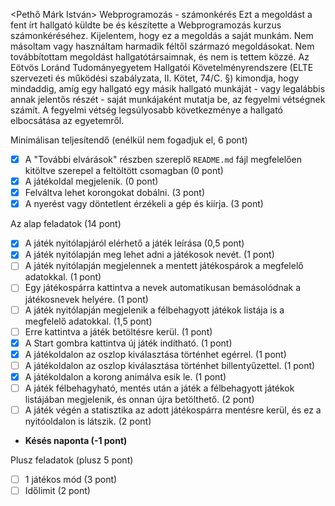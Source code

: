 <Pethő Márk István> 
<CK7DPI> 
Webprogramozás - számonkérés
Ezt a megoldást a fent írt hallgató küldte be és készítette a Webprogramozás kurzus számonkéréséhez.
Kijelentem, hogy ez a megoldás a saját munkám. Nem másoltam vagy használtam harmadik féltől 
származó megoldásokat. Nem továbbítottam megoldást hallgatótársaimnak, és nem is tettem közzé. 
Az Eötvös Loránd Tudományegyetem Hallgatói Követelményrendszere 
(ELTE szervezeti és működési szabályzata, II. Kötet, 74/C. §) kimondja, hogy mindaddig, 
amíg egy hallgató egy másik hallgató munkáját - vagy legalábbis annak jelentős részét - 
saját munkájaként mutatja be, az fegyelmi vétségnek számít. 
A fegyelmi vétség legsúlyosabb következménye a hallgató elbocsátása az egyetemről.


Minimálisan teljesítendő (enélkül nem fogadjuk el, 6 pont)

- [X] A "További elvárások" részben szereplő `README.md` fájl megfelelően kitöltve szerepel a feltöltött csomagban (0 pont)
- [X] A játékoldal megjelenik. (0 pont)
- [X] Felváltva lehet korongokat dobálni. (3 pont)
- [X] A nyerést vagy döntetlent érzékeli a gép és kiírja. (3 pont)

Az alap feladatok (14 pont)

- [X] A játék nyitólapjáról elérhető a játék leírása (0,5 pont)
- [X] A játék nyitólapján meg lehet adni a játékosok nevét. (1 pont)
- [ ] A játék nyitólapján megjelennek a mentett játékospárok a megfelelő adatokkal. (1 pont)
- [ ] Egy játékospárra kattintva a nevek automatikusan bemásolódnak a játékosnevek helyére. (1 pont)
- [ ] A játék nyitólapján megjelenik a félbehagyott játékok listája is a megfelelő adatokkal. (1,5 pont)
- [ ] Erre kattintva a játék betöltésre kerül. (1 pont)
- [X] A Start gombra kattintva új játék indítható. (1 pont)
- [X] A játékoldalon az oszlop kiválasztása történhet egérrel. (1 pont)
- [ ] A játékoldalon az oszlop kiválasztása történhet billentyűzettel. (1 pont)
- [X] A játékoldalon a korong animálva esik le. (1 pont)
- [ ] A játék félbehagyható, mentés után a játék a félbehagyott játékok listájában megjelenik, és onnan újra betölthető. (2 pont)
- [ ] A játék végén a statisztika az adott játékospárra mentésre kerül, és ez a nyitóoldalon is látszik. (2 pont)
- **Késés naponta (-1 pont)**

Plusz feladatok (plusz 5 pont)

- [ ] 1 játékos mód (3 pont)
- [ ] Időlimit (2 pont)